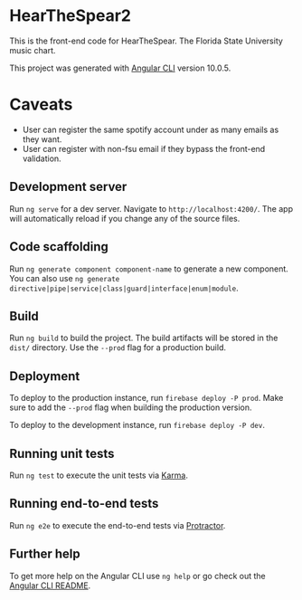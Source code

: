 # HearTheSpear2

This is the front-end code for HearTheSpear. The Florida State University music chart.

This project was generated with [Angular CLI](https://github.com/angular/angular-cli) version 10.0.5.

# Caveats
- User can register the same spotify account under as many emails as they want.
- User can register with non-fsu email if they bypass the front-end validation.

## Development server

Run `ng serve` for a dev server. Navigate to `http://localhost:4200/`. The app will automatically reload if you change any of the source files.

## Code scaffolding

Run `ng generate component component-name` to generate a new component. You can also use `ng generate directive|pipe|service|class|guard|interface|enum|module`.

## Build

Run `ng build` to build the project. The build artifacts will be stored in the `dist/` directory. Use the `--prod` flag for a production build.

## Deployment

To deploy to the production instance, run `firebase deploy -P prod`. Make sure to add the `--prod` flag when building the production version.

To deploy to the development instance, run `firebase deploy -P dev`.

## Running unit tests

Run `ng test` to execute the unit tests via [Karma](https://karma-runner.github.io).

## Running end-to-end tests

Run `ng e2e` to execute the end-to-end tests via [Protractor](http://www.protractortest.org/).

## Further help

To get more help on the Angular CLI use `ng help` or go check out the [Angular CLI README](https://github.com/angular/angular-cli/blob/master/README.md).
